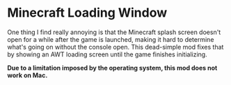 # Minecraft Loading Window

One thing I find really annoying is that the Minecraft splash screen doesn't open for a while after the game is launched, making it hard to determine what's going on without the console open. This dead-simple mod fixes that by showing an AWT loading screen until the game finishes initializing.

**Due to a limitation imposed by the operating system, this mod does not work on Mac.**
